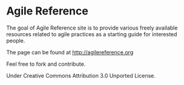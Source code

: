 Agile Reference
==============

The goal of Agile Reference site is to provide various freely available resources related to agile practices as a starting guide for interested people.

The page can be found at http://agilereference.org

Feel free to fork and contribute.

Under Creative Commons Attribution 3.0 Unported License.



